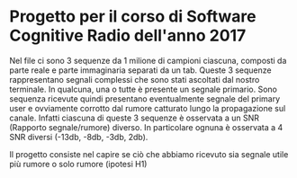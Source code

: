 # Progetto per il corso di Software Cognitive Radio dell'anno 2017

Nel file ci sono 3 sequenze da 1 milione di campioni ciascuna, composti da parte reale e parte immaginaria separati da un tab. Queste 3 sequenze rappresentano segnali complessi che sono stati ascoltati dal nostro terminale. 
In qualcuna, una o tutte è presente un segnale primario. Sono sequenza ricevute quindi presentano eventualmente segnale del primary user e ovviamente corrotto dal rumore catturato lungo la propagazione sul canale. Infatti ciascuna di queste 3 sequenze è osservata a un SNR (Rapporto segnale/rumore) diverso. In particolare ognuna è osservata a 4 SNR diversi (-13db, -8db, -3db, 2db).

Il progetto consiste nel capire se ciò che abbiamo ricevuto sia segnale utile più rumore o solo rumore (ipotesi H1)
